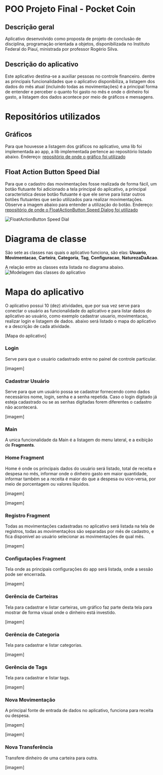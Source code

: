 # POO Projeto Final - Pocket Coin

## Descrição geral
Aplicativo desenvolvido como proposta de projeto de conclusão de disciplina, programação orientada a objetos, disponibilizada no Instituto Federal do Piauí, ministrada por professor Rogério Silva.

## Descrição do aplicativo
Este aplicativo destina-se a auxiliar pessoas no controle financeiro. dentre as principais funcionalidades que o aplicativo disponibiliza, a listagem dos dados do mês atual (incluindo todas as movimentações) é a principal forma de entender e perceber o quanto foi gasto no mês e onde o dinheiro foi gasto, a listagem dos dados acontece por meio de gráficos e mensagens.


# Repositórios utilizados


## Gráficos
Para que houvesse a listagem dos gráficos no aplicativo, uma lib foi implementada ao app,  a lib implementada pertence ao repositório listado abaixo.
Endereço: [repositório de onde o gráfico foi utilizado](https://github.com/PhilJay/MPAndroidChart)

## Float Action Button Speed Dial
Para que o cadastro das movimentações fosse realizada de forma fácil, um botão flutuante foi adicionado a tela principal do aplicativo, a principal caracteristica desse botão flutuante é que ele serve para listar outros botões flutuantes que serão utilizados para realizar movimentações.
Observe a imagem abaixo para entender a utilização do botão.
Endereço: [repositório de onde o FloatActionButton Speed Dialog foi utilizado](https://github.com/yavski/fab-speed-dial)

![FloatActionButton Speed Dial](https://user-images.githubusercontent.com/36716898/52523813-216b0100-2c74-11e9-849d-0aeb5bad2bea.gif)


# Diagrama de classe

São sete as classes nas quais o aplicativo funciona, são elas: **Usuario**, **Movimentacao**, **Carteira**, **Categoria**, **Tag**, **Configuracao**, **NaturezaDaAcao**.

A relação entre as classes esta listada no diagrama abaixo.
![Modelagem das classes do aplicativo](https://user-images.githubusercontent.com/36716898/52525708-3fdcf680-2c8c-11e9-9ec6-7e1341d40129.png)


# Mapa do aplicativo
O aplicativo possui 10 (dez) atividades, que por sua vez serve para conectar o usuário as funcionalidade do aplicativo e para listar dados do aplicativo ao usuário, como exemplo cadastrar usuario, movimentacao, realizar login e listagem de dados. abaixo será listado o mapa do aplicativo e a descrição de cada atividade.

[Mapa do aplicativo]

### Login
Serve para que o usuário cadastrado entre no painel de controle particular.

[imagem]


### Cadastrar Usuário
Serve para que um usuário possa se cadastrar fornecendo como dados necessários nome, login, senha e a senha repetida. Caso o login digitado já esteja cadastrado ou se as senhas digitadas forem diferentes o cadastro não acontecerá.

[imagem]


### Main
A unica funcionalidade da Main é a listagem do menu lateral, e a exibição de **Fragments**. 

### Home Fragment
Home é onde os principais dados do usuário será listado, total de receita e despesa no mês, informar onde o dinheiro gasto em maior quantidade, informar também se a receita é maior do que a despesa ou vice-versa, por meio de porcentagem ou valores líquidos.

[imagem]

[imagem]


### Registro Fragment
Todas as movimentações cadastradas no aplicativo será listada na tela de registros, todas as movimentaçẽos são separadas por mês de cadastro, e fica disponivel ao usuário selecionar as movimentações de qual mês.

[imagem]


### Configutações Fragment
Tela onde as principais configurações do app será listada, onde a sessão pode ser encerrada.

[imagem]


### Gerência de Carteiras
Tela para cadastrar e listar carteiras, um gráfico faz parte desta tela para mostrar de forma visual onde o dinheiro está investido.

[imagem]


### Gerência de Categoria
Tela para cadastrar e listar categorias.

[imagem]


### Gerência de Tags
Tela para cadastrar e listar tags.

[imagem]


### Nova Movimentação
A principal fonte de entrada de dados no aplicativo, funciona para receita ou despesa.

[imagem]

[imagem]


### Nova Transferência
Transfere dinheiro de uma carteira para outra.

[imagem]
